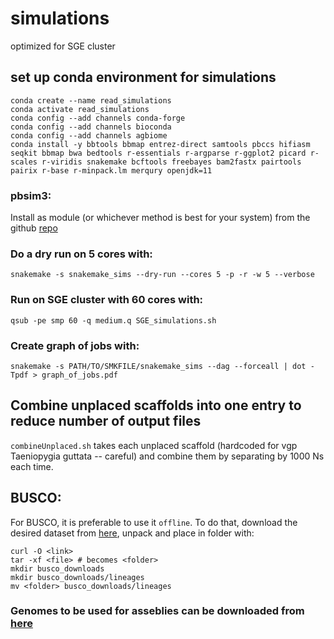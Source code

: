 # simulations
optimized for SGE cluster

## set up conda environment for simulations
```
conda create --name read_simulations
conda activate read_simulations
conda config --add channels conda-forge
conda config --add channels bioconda  
conda config --add channels agbiome 
conda install -y bbtools bbmap entrez-direct samtools pbccs hifiasm seqkit bbmap bwa bedtools r-essentials r-argparse r-ggplot2 picard r-scales r-viridis snakemake bcftools freebayes bam2fastx pairtools pairix r-base r-minpack.lm merqury openjdk=11
```

### pbsim3:

Install as module (or whichever method is best for your system) from the github [repo](https://github.com/yukiteruono/pbsim3/releases/tag/v3.0.0)

### Do a dry run on 5 cores with:
```
snakemake -s snakemake_sims --dry-run --cores 5 -p -r -w 5 --verbose
```


### Run on SGE cluster with 60 cores with:
```
qsub -pe smp 60 -q medium.q SGE_simulations.sh
```

### Create graph of jobs with:
```
snakemake -s PATH/TO/SMKFILE/snakemake_sims --dag --forceall | dot -Tpdf > graph_of_jobs.pdf
```
## Combine unplaced scaffolds into one entry to reduce number of output files
`combineUnplaced.sh`
takes each unplaced scaffold (hardcoded for vgp Taeniopygia guttata -- careful) and combine them by separating by 1000 Ns each time.

## BUSCO:

For BUSCO, it is preferable to use it `offline`. To do that, download the desired dataset from [here](https://busco-data.ezlab.org/v5/data/lineages/), unpack and place in folder with:
```
curl -O <link>
tar -xf <file> # becomes <folder>
mkdir busco_downloads
mkdir busco_downloads/lineages
mv <folder> busco_downloads/lineages
```


### Genomes to be used for asseblies can be downloaded from [here](https://genomeark.github.io/vgp-curated-assembly/)
